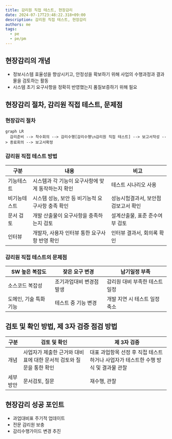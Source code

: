 ```yaml
---
title: 감리원 직접 테스트, 현장감리
date: 2024-07-17T23:48:22.318+09:00
description: 감리원 직접 테스트, 현장감리
authors: me
tags: 
  - pe
  - pe/pm
---
```


## 현장감리의 개념

- 정보시스템 효율성을 향상시키고, 안정성을 확보하기 위해 사업의 수행과정과 결과물을 검토하는 활동
- 시스템 초기 요구사항을 정확히 반영했는지 품질보증하기 위해 필요

## 현장감리 절차, 감리원 직접 테스트, 문제점

### 현장감리 절차

```mermaid
graph LR
  감리준비 --> 착수회의 --> 감리수행[감리수행\n감리원 직접 테스트] --> 보고서작성 --> 종료회의 --> 보고서확정
```

### 감리원 직접 테스트 방법

| 구분 | 내용 | 비고 |
| --- | --- | --- |
| 기능테스트 | 시스템과 각 기능이 요구사항에 맞게 동작하는지 확인 | 테스트 시나리오 사용 |
| 비기능테스트 | 시스템 성능, 보안 등 비기능적 요구사항 충족 확인 | 성능시험결과서, 보안점검보고서 확인 |
| 문서 검토 | 개발 산출물이 요구사항을 충족하는지 검토 | 설계산출물, 표준 준수여부 검토 |
| 인터뷰 | 개발자, 사용자 인터뷰 통한 요구사항 반영 확인 | 인터뷰 결과서, 회의록 확인 |

### 감리원 직접 테스트의 문제점

| SW 높은 복잡도 | 잦은 요구 변경 | 납기일정 부족 |
| --- | --- | --- |
| 소스코드 복잡성 | 조기과업대비 변경점 발생 | 감리원 대비 부족한 테스트 일정 |
| 도메인, 기술 특화 기능 | 테스트 중 기능 변경 | 개발 지연 시 테스트 일정 축소 |

## 검토 및 확인 방법, 제 3자 검증 점검 방법

| 구분 | 검토 및 확인 | 제 3자 검증 |
| --- | --- | --- |
| 개념 | 사업자가 제출한 근거와 대비표에 대한 문서적 검토와 질문을 통한 확인 | 대표 과업항목 선정 후 직접 테스트하거나 사업자가 테스트한 수행 방식 및 결과물 관찰 |
| 세부방안 | 문서검토, 질문 | 재수행, 관찰 |

## 현장감리 성공 포인트

- 과업대비표 주기적 업데이트
- 전문 감리원 보충
- 감리수행가이드 변경 추진
